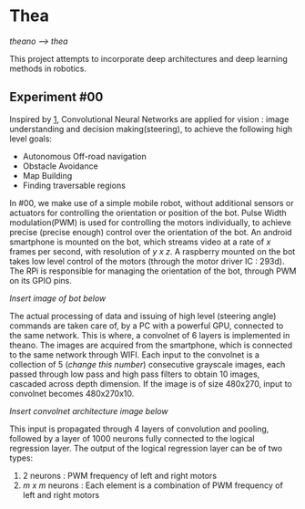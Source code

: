 # Thea

*theano --> thea*

This project attempts to incorporate deep architectures and deep learning methods in robotics. 

## Experiment #00

Inspired by [1](http://www.cs.nyu.edu/~yann/research/lagr/), Convolutional Neural Networks are applied for vision : image understanding and decision making(steering), to achieve the following high level goals:

* Autonomous Off-road navigation
* Obstacle Avoidance
* Map Building
* Finding traversable regions

In #00, we make use of a simple mobile robot, without additional sensors or actuators for controlling the orientation or position of the bot. Pulse Width modulation(PWM) is used for controlling the motors individually, to achieve precise (precise enough) control over the orientation of the bot. An android smartphone is mounted on the bot, which streams video at a rate of *x* frames per second, with resolution of *y x z*. A raspberry mounted on the bot takes low level control of the motors (through the motor driver IC : 293d). The RPi is responsible for managing the orientation of the bot, through PWM on its GPIO pins. 

*Insert image of bot below*

The actual processing of data and issuing of high level (steering angle) commands are taken care of, by a PC with a powerful GPU, connected to the same network. This is where, a convolnet of 6 layers is implemented in theano. The images are acquired from the smartphone, which is connected to the same network through WIFI. Each input to the convolnet is a collection of 5 (*change this number*) consecutive grayscale images,  each passed through low pass and high pass filters to obtain 10 images, cascaded across depth dimension. If the image is of size 480x270, input to convolnet becomes 480x270x10. 

*Insert convolnet architecture image below*

This input is propagated through 4 layers of convolution and pooling, followed by a layer of 1000 neurons fully connected to the logical regression layer. The output of the logical regression layer can be of two types:

1. 2 neurons : PWM frequency of left and right motors
2. *m x m* neurons : Each element is a combination of PWM frequency of left and right motors